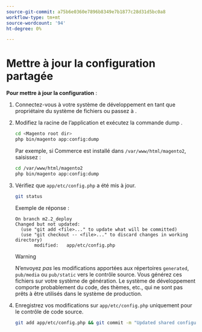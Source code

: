 ```yaml
---
source-git-commit: a75b6e0360e7896b8349e7b1877c28d31d5bc0a8
workflow-type: tm+mt
source-wordcount: '94'
ht-degree: 0%

---
```

# Mettre à jour la configuration partagée

**Pour mettre à jour la configuration** :

1. Connectez-vous à votre système de développement en tant que propriétaire du système de fichiers ou passez à .

1. Modifiez la racine de l’application et exécutez la commande dump .

   ```bash
   cd <Magento root dir>
   php bin/magento app:config:dump
   ```

   Par exemple, si Commerce est installé dans `/var/www/html/magento2`, saisissez :

   ```bash
   cd /var/www/html/magento2
   php bin/magento app:config:dump
   ```

1. Vérifiez que `app/etc/config.php` a été mis à jour.

   ```bash
   git status
   ```

   Exemple de réponse :

   ```terminal
   On branch m2.2_deploy
   Changed but not updated:
     (use "git add <file>..." to update what will be committed)
     (use "git checkout -- <file>..." to discard changes in working directory)
          modified:   app/etc/config.php
   ```

   >[!WARNING]
   >
   >N’envoyez _pas_ les modifications apportées aux répertoires `generated`, `pub/media` ou `pub/static` vers le contrôle source. Vous générez ces fichiers sur votre système de génération. Le système de développement comporte probablement du code, des thèmes, etc., qui ne sont pas prêts à être utilisés dans le système de production.

1. Enregistrez vos modifications sur `app/etc/config.php` uniquement pour le contrôle de code source.

   ```bash
   git add app/etc/config.php && git commit -m "Updated shared configuration" && git push mconfig m2.2_deploy
   ```
